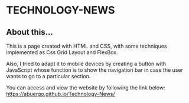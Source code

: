 # TECHNOLOGY-NEWS

## About this...

This is a page created with HTML and CSS, with some techniques
implemented as Css Grid Layout and FlexBox.

Also, I tried to adapt it to mobile devices by creating a button with JavaScript whose function is to show the navigation bar in case the user wants to go to a particular section.

You can access and view the website by following the link below: https://abuergo.github.io/Technology-News/

